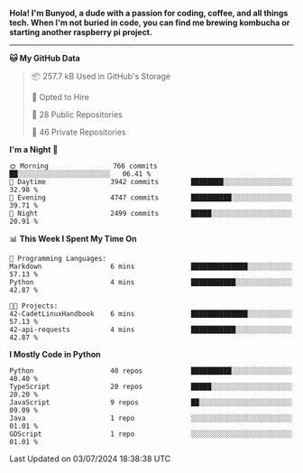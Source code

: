 <p>
<b>Hola! I'm Bunyod, a dude with a passion for coding, coffee, and all things tech. When I'm not buried in code, you can find me brewing kombucha or starting another raspberry pi project.</b>
</p>

---

<!--START_SECTION:waka-->
**🐱 My GitHub Data** 

> 📦 257.7 kB Used in GitHub's Storage 
 > 
> 💼 Opted to Hire
 > 
> 📜 28 Public Repositories 
 > 
> 🔑 46 Private Repositories 
 > 
**I'm a Night 🦉** 

```text
🌞 Morning                766 commits         ██░░░░░░░░░░░░░░░░░░░░░░░   06.41 % 
🌆 Daytime                3942 commits        ████████░░░░░░░░░░░░░░░░░   32.98 % 
🌃 Evening                4747 commits        ██████████░░░░░░░░░░░░░░░   39.71 % 
🌙 Night                  2499 commits        █████░░░░░░░░░░░░░░░░░░░░   20.91 % 
```


📊 **This Week I Spent My Time On** 

```text
💬 Programming Languages: 
Markdown                 6 mins              ██████████████░░░░░░░░░░░   57.13 % 
Python                   4 mins              ███████████░░░░░░░░░░░░░░   42.87 % 

🐱‍💻 Projects: 
42-CadetLinuxHandbook    6 mins              ██████████████░░░░░░░░░░░   57.13 % 
42-api-requests          4 mins              ███████████░░░░░░░░░░░░░░   42.87 % 
```

**I Mostly Code in Python** 

```text
Python                   40 repos            ██████████░░░░░░░░░░░░░░░   40.40 % 
TypeScript               20 repos            █████░░░░░░░░░░░░░░░░░░░░   20.20 % 
JavaScript               9 repos             ██░░░░░░░░░░░░░░░░░░░░░░░   09.09 % 
Java                     1 repo              ░░░░░░░░░░░░░░░░░░░░░░░░░   01.01 % 
GDScript                 1 repo              ░░░░░░░░░░░░░░░░░░░░░░░░░   01.01 % 
```




 Last Updated on 03/07/2024 18:38:38 UTC
<!--END_SECTION:waka-->
